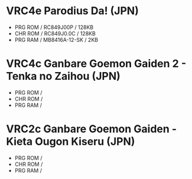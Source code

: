 # VRC4e Parodius Da! (JPN)
* PRG ROM / RC849J00P / 128KB
* CHR ROM / RC849J0.0C / 128KB
* PRG RAM / MB8416A-12-SK / 2KB
# VRC4c Ganbare Goemon Gaiden 2 - Tenka no Zaihou (JPN)
* PRG ROM /
* CHR ROM /
* PRG RAM /
# VRC2c Ganbare Goemon Gaiden - Kieta Ougon Kiseru (JPN)
* PRG ROM /
* CHR ROM /
* PRG RAM /
